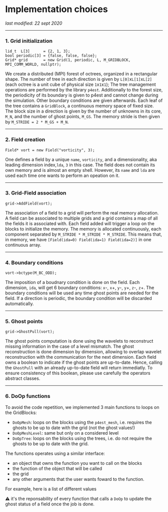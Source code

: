 # Implementation choices
*last modified: 22 sept 2020*




----------------------------------------------------------
### 1. Grid initialization
```
lid_t  L[3]      = {2, 1, 3};
bool periodic[3] = {false, false, false};
Grid* grid       = new Grid(1, periodic, L, M_GRIDBLOCK, MPI_COMM_WORLD, nullptr);
```
We create a distributed (MPI) forest of octrees, organized in a rectangular shape. The number of tree in each direction is given by `L[0]`x`L[1]`x`L[2]` (each octree is a unit cube of physical size `1`x`1`x`1`);
The tree management operations are performed by the library `p4est`. Additionally to the forest size, the periodicity of its boundary is given to p4est and cannot change during the simulation. Other boundary conditions are given afterwards. Each leaf of the tree contains a `GridBlock`, a continuous memory space of fixed size. The block size in a direction is given by the number of unknowns in its core, `M_N`, and the number of ghost points, `M_GS`. The memory stride is then given by `M_STRIDE = 2 * M_GS + M_N`.


----------------------------------------------------------
### 2. Field creation
```
Field* vort = new Field("vorticity", 3);
```
One defines a field by a unique `name`, `vorticity`, and a dimensionality, aka leading dimension index,`lda`, `3` in this case. The field does not contain its own memory and is almost an empty shell. However, its `name` and `lda` are used each time one wants to perform an opeation on it.


----------------------------------------------------------
### 3. Grid-Field association
```
grid->AddField(vort);
```
The association of a field to a grid will perform the real memory allocation. A field can be associated to multiple grids and a grid contains a map of all the fields it is associated with.
Each field added will trigger a loop on the blocks to initialize the memory. The memory is allocated continuously, each component separated by `M_STRIDE * M_STRIDE * M_STRIDE`. This means that, in memory, we have `[Field(ida=0) Field(ida=1) Field(ida=2)]` in one continuous array.


----------------------------------------------------------
### 4. Boundary conditions
```
vort->bctype(M_BC_ODD);
```
The imposition of a boudnary condition is done on the field. Each dimension, `ida`, will get 6 boundary conditions: `x`-, `x`+, `y`-, `y`+, `z`-, `z`+. The boundary conditions will be used any time ghost points are needed for the field. If a direction is periodic, the boundary condition will be discarded automatically. 


----------------------------------------------------------
### 5. Ghost points
```
grid->GhostPull(vort);
```
The ghost points computation is done using the wavelets to reconstruct missing information in the case of a level mismatch. The ghost reconstruction is done dimension by dimension, allowing to overlap wavelet reconstruction with the communication for the next dimension. Each field owns a boolean to indicate if the ghost points are up-to-date. Hence, calling the `GhostPull` with an already up-to-date field will return immediatly. To ensure consistency of this boolean, please use carefully the operators abstract classes.

----------------------------------------------------------
### 6. DoOp functions
To avoid the code repetition, we implemented 3 main functions to loops on the GridBlocks:
- `DoOpMesh`: loops on the blocks using the `p4est_mesh`, i.e. requires the ghosts to be up to date with the grid (not the ghost values!)
- `DoOpMeshLevel`: same but only on a considered level
- `DoOpTree`: loops on the blocks using the trees, i.e. do not require the ghosts to be up to date with the grid.

The functions operates using a similar interface:
- an object that owns the function you want to call on the blocks
- the function of the object that will be called
- the grid
- any other arguments that the user wants foward to the function.

For example, here is a list of different values

:warning: it's the reponsability of every function that calls a `DoOp` to update the ghost status of a field once the job is done.

<!-- ### 7. Stencils
The computation of a stencil is done using the `Stencil` class. This class implements the overlap between the stencil computation and the required ghost exchange.
To improve the computation/communication overlap, the ghost exchange is done dimension by dimension. This means that we follow the following approach, for each dimension:

1. we start the ghost exchange in the dimension `ida_` of the source field
2. we compute the inner part of the stencil that depends on the dimension `ida_` of the source field
3. we receive the ghost for the dimension `ida_` of the source field
4. we compute the outer part of the stencil, that depends on the ghost just recevied.

Additionnaly to this routine, we also intertwine the other dimension's send/receive MPI calls.

Hence, the innner and outer application of the stencil **must** we written with respect to the current available dimension of the source field.
It is possible to write any stencil like that, even the cross-products, where the other dimensions can be accessed with `(ida_+1)%3` and `(ida_+2)%3`.

:warning: As the `Stencil` class is an operator, the inner and outer functions are automatically processed in a multi-threaded section (using OpenMP).
 -->
